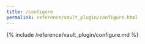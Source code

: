 ```yaml
---
title: /configure
permalink: reference/vault_plugin/configure.html
---
```


{% include /reference/vault_plugin/configure.md %}
